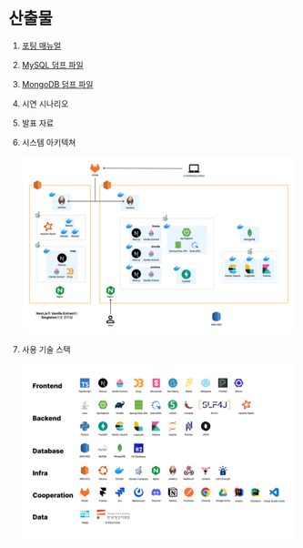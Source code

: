 # 산출물

1. [포팅 매뉴얼](./porting-manual/porting-manual.md)

2. [MySQL 덤프 파일](./data-dump/mysql-dump)

3. [MongoDB 덤프 파일](./data-dump/mongo-dump)

4. 시연 시나리오

5. 발표 자료

6. 시스템 아키텍쳐

    ![시스템 아키텍쳐](./img/system-architecture.png)

7. 사용 기술 스택

    ![사용 기술 스택](./img/tools.png)